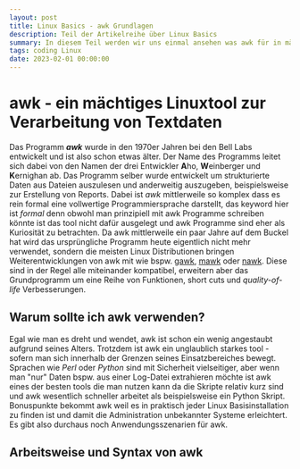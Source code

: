 ```yaml
---
layout: post
title: Linux Basics - awk Grundlagen
description: Teil der Artikelreihe über Linux Basics
summary: In diesem Teil werden wir uns einmal ansehen was awk für in mächtiges tool sein kann
tags: coding Linux
date: 2023-02-01 00:00:00
---
```


# awk - ein mächtiges Linuxtool zur Verarbeitung von Textdaten
Das Programm ***awk*** wurde in den 1970er Jahren bei den Bell Labs entwickelt und ist also schon etwas älter. Der Name des Programms leitet sich dabei von den Namen der drei Entwickler **A**ho, **W**einberger und **K**ernighan ab. Das Programm selber wurde entwickelt um strukturierte Daten aus Dateien auszulesen und anderweitig auszugeben, beispielsweise zur Erstellung von Reports.
Dabei ist *awk* mittlerweile so komplex dass es rein formal eine vollwertige Programmiersprache darstellt, das keyword hier ist *formal* denn obwohl man prinzipiell mit awk Programme schreiben könnte ist das tool nicht dafür ausgelegt und awk Programme sind eher als Kuriosität zu betrachten.
Da awk mittlerweile ein paar Jahre auf dem Buckel hat wird das ursprüngliche Programm heute eigentlich nicht mehr verwendet, sondern die meisten Linux Distributionen bringen Weiterentwicklungen von awk mit wie bspw. [gawk](https://www.gnu.org/software/gawk/,), [mawk](https://invisible-island.net/mawk/) oder [nawk](https://linux.die.net/man/1/nawk). Diese sind in der Regel alle miteinander kompatibel, erweitern aber das Grundprogramm um eine Reihe von Funktionen, short cuts und *quality-of-life* Verbesserungen.

## Warum sollte ich awk verwenden?
Egal wie man es dreht und wendet, awk ist schon ein wenig angestaubt aufgrund seines Alters. Trotzdem ist awk ein unglaublich starkes tool - sofern man sich innerhalb der Grenzen seines Einsatzbereiches bewegt. Sprachen wie *Perl* oder *Python* sind mit Sicherheit vielseitiger, aber wenn man "nur" Daten bspw. aus einer Log-Datei extrahieren möchte ist awk eines der besten tools die man nutzen kann da die Skripte relativ kurz sind und awk wesentlich schneller arbeitet als beispielsweise ein Python Skript. Bonuspunkte bekommt awk weil es in praktisch jeder Linux Basisinstallation zu finden ist und damit die Administration unbekannter Systeme erleichtert.
Es gibt also durchaus noch Anwendungsszenarien für awk.

## Arbeitsweise und Syntax von awk





 



